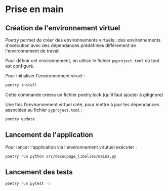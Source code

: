 
# Prise en main

## Création de l'environnement virtuel

Poetry permet de créer des environnements virtuels : des environnements d'exécution avec des dépendances prédéfinies différement de l'environnement de travail.

Pour définir cet environnement, on utliise le fichier `pyproject.toml` où tout est configuré.

Pour initialiser l'environnement viruel :

```bash
poetry install
```

Cette commande créera un fichier poetry.lock (qu'il faut ajouter à gitignore)

Une fois l'environnement virtuel créé, pour mettre à jour les dépendances associées au fichier `pyproject.toml` :

```bash
poetry update
```

## Lancement de l'application

Pour lancer l'application via l'environnement virutuel exécuter :

```bash
poetry run python src/decoupage_libelles/main2.py
```

## Lancement des tests

```bash
poetry run pytest -v
```